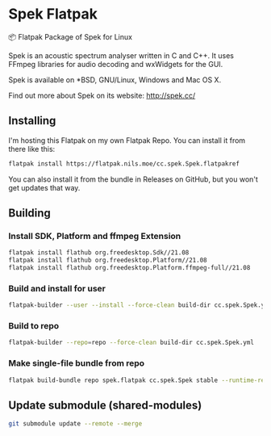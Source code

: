 # Spek Flatpak

📦 Flatpak Package of Spek for Linux

Spek is an acoustic spectrum analyser written in C and C++. It uses FFmpeg
libraries for audio decoding and wxWidgets for the GUI.

Spek is available on *BSD, GNU/Linux, Windows and Mac OS X.

Find out more about Spek on its website: http://spek.cc/

## Installing

I'm hosting this Flatpak on my own Flatpak Repo. You can install it from there like this:

```bash
flatpak install https://flatpak.nils.moe/cc.spek.Spek.flatpakref
```

You can also install it from the bundle in Releases on GitHub, but you won't get updates that way.

## Building

### Install SDK, Platform and ffmpeg Extension

```bash
flatpak install flathub org.freedesktop.Sdk//21.08
flatpak install flathub org.freedesktop.Platform//21.08
flatpak install flathub org.freedesktop.Platform.ffmpeg-full//21.08
```

### Build and install for user

```bash
flatpak-builder --user --install --force-clean build-dir cc.spek.Spek.yml
```

### Build to repo

```bash
flatpak-builder --repo=repo --force-clean build-dir cc.spek.Spek.yml
```

### Make single-file bundle from repo

```bash
flatpak build-bundle repo spek.flatpak cc.spek.Spek stable --runtime-repo="https://flathub.org/repo/flathub.flatpakrepo"
```

## Update submodule (shared-modules)

```bash
git submodule update --remote --merge
```
